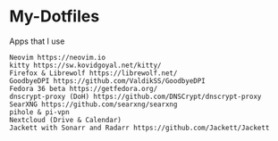 # My-Dotfiles
Apps that I use

    Neovim https://neovim.io
    kitty https://sw.kovidgoyal.net/kitty/
    Firefox & Librewolf https://librewolf.net/
    GoodbyeDPI https://github.com/ValdikSS/GoodbyeDPI
    Fedora 36 beta https://getfedora.org/
    dnscrypt-proxy (DoH) https://github.com/DNSCrypt/dnscrypt-proxy
    SearXNG https://github.com/searxng/searxng
    pihole & pi-vpn
    Nextcloud (Drive & Calendar)
    Jackett with Sonarr and Radarr https://github.com/Jackett/Jackett

